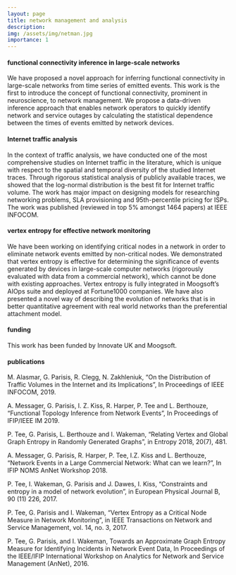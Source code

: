 ```yaml
---
layout: page
title: network management and analysis
description:
img: /assets/img/netman.jpg
importance: 1
---
```


#### functional connectivity inference in large-scale networks

We have proposed a novel approach for inferring functional connectivity in large-scale networks from time series of emitted events. This work is the first to introduce the concept of functional connectivity, prominent in neuroscience, to network management. We propose a data-driven inference approach that enables network operators to quickly identify network and service outages by calculating the statistical dependence between the times of events emitted by network devices.

#### Internet traffic analysis

In the context of traffic analysis, we have conducted one of the most comprehensive studies on Internet traffic in the literature, which is unique with respect to the spatial and temporal diversity of the studied Internet traces. Through rigorous statistical analysis of publicly available traces, we showed that the log-normal distribution is the best fit for Internet traffic volume. The work has major impact on designing models for researching networking problems, SLA provisioning and 95th-percentile pricing for ISPs. The work was published (reviewed in top 5% amongst 1464 papers) at IEEE INFOCOM.

#### vertex entropy for effective network monitoring

We have been working on identifying critical nodes in a network in order to eliminate network events emitted by non-critical nodes. We demonstrated that vertex entropy is effective for determining the significance of events generated by devices in large-scale computer networks (rigorously evaluated with data from a commercial network), which cannot be done with existing approaches. Vertex entropy is fully integrated in Moogsoft’s AIOps suite and deployed at Fortune1000 companies. We have also presented a novel way of describing the evolution of networks that is in better quantitative agreement with real world networks than the preferential attachment model.

#### funding

This work has been funded by Innovate UK and Moogsoft.

#### publications

M. Alasmar, G. Parisis, R. Clegg, N. Zakhleniuk, “On the Distribution of Traffic Volumes in the Internet and its Implications”, In Proceedings of IEEE INFOCOM, 2019.

A. Messager, G. Parisis, I. Z. Kiss, R. Harper, P. Tee and L. Berthouze, “Functional Topology Inference from Network Events”, In Proceedings of IFIP/IEEE IM 2019.

P. Tee, G. Parisis, L. Berthouze and I. Wakeman, “Relating Vertex and Global Graph Entropy in Randomly Generated Graphs”, in Entropy 2018, 20(7), 481.

A. Messager, G. Parisis, R. Harper, P. Tee, I.Z. Kiss and L. Berthouze, “Network Events in a Large Commercial Network: What can we learn?”, In IFIP NOMS AnNet Workshop 2018.

P. Tee, I. Wakeman, G. Parisis and J. Dawes, I. Kiss, “Constraints and entropy in a model of network evolution”, in European Physical Journal B, 90 (11) 226, 2017.

P. Tee, G. Parisis and I. Wakeman, “Vertex Entropy as a Critical Node Measure in Network Monitoring”, in IEEE Transactions on Network and Service Management, vol. 14, no. 3, 2017.

P. Tee, G. Parisis, and I. Wakeman, Towards an Approximate Graph Entropy Measure for Identifying Incidents in Network Event Data, In Proceedings of the IEEE/IFIP International Workshop on Analytics for Network and Service Management (AnNet), 2016.
